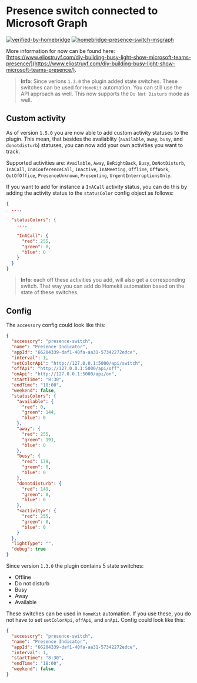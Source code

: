 # Presence switch connected to Microsoft Graph

[![verified-by-homebridge](https://badgen.net/badge/homebridge/verified/purple)](https://github.com/homebridge/homebridge/wiki/Verified-Plugins) 
[![homebridge-presence-switch-msgraph](https://badgen.net/npm/v/homebridge-presence-switch-msgraph)](https://www.npmjs.com/package/homebridge-presence-switch-msgraph)

More information for now can be found here: [https://www.eliostruyf.com/diy-building-busy-light-show-microsoft-teams-presence/](https://www.eliostruyf.com/diy-building-busy-light-show-microsoft-teams-presence/).

> **Info**: Since verions `1.3.0` the plugin added state switches. These switches can be used for `HomeKit` automation. You can still use the API approach as well. This now supports the `Do Not Disturb` mode as well.

## Custom activity

As of version `1.5.0` you are now able to add custom activity statuses to the plugin. This mean, that besides the availablity (`available`, `away`, `busy`, and `donotdisturb`) statuses, you can now add your own activities you want to track. 

Supported activities are: `Available`, `Away`, `BeRightBack`, `Busy`, `DoNotDisturb`, `InACall`, `InAConferenceCall`, `Inactive`, `InAMeeting`, `Offline`, `OffWork`, `OutOfOffice`, `PresenceUnknown`, `Presenting`, `UrgentInterruptionsOnly`.

If you want to add for instance a `InACall` activity status, you can do this by adding the activity status to the `statusColor` config object as follows:

```json
{
  ...,

  "statusColors": {
    ...,

    "InACall": {
      "red": 255,
      "green": 0,
      "blue": 0
    }
  }
}
```

> **Info**: each off these activities you add, will also get a corresponding switch. That way you can add do Homekit automation based on the state of these switches.

## Config

The `accessory` config could look like this:

```json
{
  "accessory": "presence-switch",
  "name": "Presence Indicator",
  "appId": "66204339-daf1-40fa-aa31-57342272edce",
  "interval": 1,
  "setColorApi": "http://127.0.0.1:5000/api/switch",
  "offApi": "http://127.0.0.1:5000/api/off",
  "onApi": "http://127.0.0.1:5000/api/on",
  "startTime": "8:30",
  "endTime": "18:00",
  "weekend": false,
  "statusColors": {
    "available": {
      "red": 0,
      "green": 144,
      "blue": 0
    },
    "away": {
      "red": 255,
      "green": 191,
      "blue": 0
    },
    "busy": {
      "red": 179,
      "green": 0,
      "blue": 0
    },
    "donotdisturb": {
      "red": 149,
      "green": 0,
      "blue": 0
    },
    "<activity>": {
      "red": 255,
      "green": 0,
      "blue": 0
    }
  },
  "lightType": "",
  "debug": true
}
```

Since version `1.3.0` the plugin contains 5 state switches:

- Offline
- Do not disturb
- Busy
- Away
- Available

These switches can be used in `HomeKit` automation. If you use these, you do not have to set `setColorApi`, `offApi`, and `onApi`. Config could look like this:

```json
{
  "accessory": "presence-switch",
  "name": "Presence Indicator",
  "appId": "66204339-daf1-40fa-aa31-57342272edce",
  "interval": 1,
  "startTime": "8:30",
  "endTime": "18:00",
  "weekend": false,
}
```